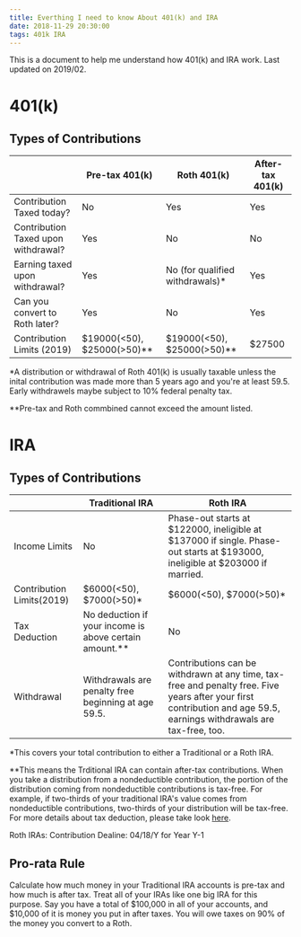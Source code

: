 ```yaml
---
title: Everthing I need to know About 401(k) and IRA
date: 2018-11-29 20:30:00
tags: 401k IRA
---
```


This is a document to help me understand how 401(k) and IRA work. Last updated on 2019/02.

<!-- more -->

# 401(k)

## Types of Contributions

|  | Pre-tax 401(k) | Roth 401(k) | After-tax 401(k) |
|--------------------------------------|-------------------------------|---------------------------------|------------------|
| Contribution Taxed today? | No | Yes | Yes |
| Contribution Taxed upon withdrawal? | Yes | No | No |
| Earning taxed upon withdrawal? | Yes | No (for qualified withdrawals)* | Yes |
| Can you convert to Roth later? | Yes | No | Yes |
| Contribution Limits (2019) | $19000(<50), $25000(>50)** | $19000(<50), $25000(>50)** | $27500 |

*A distribution or withdrawal of Roth 401(k) is usually taxable unless the inital contribution was made more than 5 years ago and you're at least 59.5. Early withdrawels maybe subject to 10% federal penalty tax.

**Pre-tax and Roth commbined cannot exceed the amount listed.

# IRA

## Types of Contributions

|  | Traditional IRA | Roth IRA |
|---------------------|-----------------------------------------------------------------------------------------------------------------------------------------------------------------------|------------------------------------------------------------------------------------------------------------------------------|
| Income Limits | No | Phase-out starts at $122000, ineligible at $137000 if single. Phase-out starts at $193000, ineligible at $203000 if married. |
| Contribution Limits(2019) | $6000(<50), $7000(>50)* | $6000(<50), $7000(>50)* |
| Tax Deduction | No deduction if your income is above certain amount.** | No |
| Withdrawal | Withdrawals are penalty free beginning at age 59.5. | Contributions can be withdrawn at any time, tax-free and penalty free. Five years after your first contribution and age 59.5, earnings withdrawals are tax-free, too. |

*This covers your total contribution to either a Traditional or a Roth IRA.

**This means the Trditional IRA can contain after-tax contributions. When you take a distribution from a nondeductible contribution, the portion of the distribution coming from nondeductible contributions is tax-free. For example, if two-thirds of your traditional IRA's value comes from nondeductible contributions, two-thirds of your distribution will be tax-free. For more details about tax deduction, please take look [here](https://www.irs.gov/retirement-plans/ira-deduction-limits).

Roth IRAs:
Contribution Dealine: 04/18/Y for Year Y-1

## Pro-rata Rule

Calculate how much money in your Traditional IRA accounts is pre-tax and how much is after tax. Treat all of your IRAs like one big IRA for this purpose. Say you have a total of $100,000 in all of your accounts, and $10,000 of it is money you put in after taxes. You will owe taxes on 90% of the money you convert to a Roth.

[comment]: <> (Todo: Doc: Backdoors and Rollover)